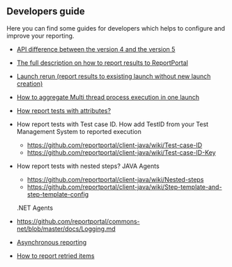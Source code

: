 ## Developers guide

Here you can find some guides for developers which helps to configure and improve your reporting.
 
* [API difference between the version 4 and the version 5](https://github.com/reportportal/documentation/blob/master/src/md/src/DevGuides/api-differences.md)


* [The full description on how to report results to ReportPortal](https://github.com/reportportal/documentation/blob/master/src/md/src/DevGuides/reporting.md)


* [Launch rerun (report results to exsisting launch without new launch creation)](https://github.com/reportportal/documentation/blob/master/src/md/src/DevGuides/rerun.md)


* [How to aggregate Multi thread process execution in one launch](https://github.com/reportportal/client-java/wiki/How-to-aggregate-Multi-thread-process-execution-in-one-launch)


* [How report tests with attributes?](https://github.com/reportportal/client-java/wiki/Test-item-attributes)


* How report tests with Test case ID. How add TestID from your Test Management System to reported execution
  * https://github.com/reportportal/client-java/wiki/Test-case-ID
  * https://github.com/reportportal/client-java/wiki/Test-case-ID-Key



* How report tests with nested steps?
JAVA Agents
  * https://github.com/reportportal/client-java/wiki/Nested-steps
  * https://github.com/reportportal/client-java/wiki/Step-template-and-step-template-config
  
  .NET Agents
 * https://github.com/reportportal/commons-net/blob/master/docs/Logging.md
  
* [Asynchronous reporting](https://github.com/reportportal/documentation/blob/async-reporting/src/md/src/DevGuides/async-reporting.md)
* [How to report retried items](https://github.com/reportportal/documentation/blob/master/src/md/src/DevGuides/retries.md)
